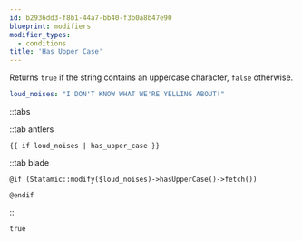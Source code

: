 ```yaml
---
id: b2936dd3-f8b1-44a7-bb40-f3b0a8b47e90
blueprint: modifiers
modifier_types:
  - conditions
title: 'Has Upper Case'
---
```

Returns `true` if the string contains an uppercase character, `false` otherwise.

```yaml
loud_noises: "I DON'T KNOW WHAT WE'RE YELLING ABOUT!"
```

::tabs

::tab antlers
```antlers
{{ if loud_noises | has_upper_case }}
```
::tab blade
```blade
@if (Statamic::modify($loud_noises)->hasUpperCase()->fetch())

@endif
```
::

```html
true
```
